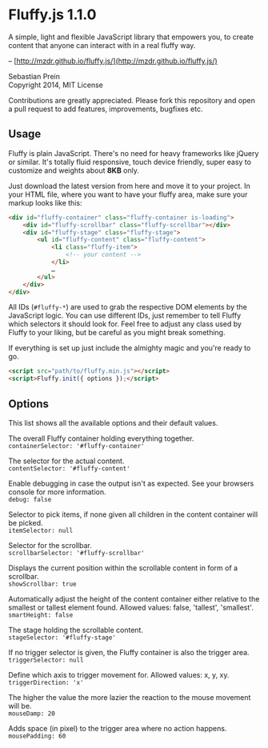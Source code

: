 # Fluffy.js 1.1.0

A simple, light and flexible JavaScript library that empowers you, to create content that anyone can interact with in a real fluffy way.

– [http://mzdr.github.io/fluffy.js/](http://mzdr.github.io/fluffy.js/)

Sebastian Prein  
Copyright 2014, MIT License

Contributions are greatly appreciated. Please fork this repository and open a pull request to add features, improvements, bugfixes etc.

## Usage

Fluffy is plain JavaScript. There's no need for heavy frameworks like jQuery or similar. It's totally fluid responsive, touch device friendly, super easy to customize and weights about **8KB** only.  

Just download the latest version from here and move it to your project. In your HTML file, where you want to have your fluffy area, make sure your markup looks like this:

```HTML
<div id="fluffy-container" class="fluffy-container is-loading">
    <div id="fluffy-scrollbar" class="fluffy-scrollbar"></div>
    <div id="fluffy-stage" class="fluffy-stage">
        <ul id="fluffy-content" class="fluffy-content">
            <li class="fluffy-item">
                <!-- your content -->
            </li>
            …
        </ul>
    </div>
</div>
```

All IDs (`#fluffy-*`) are used to grab the respective DOM elements by the JavaScript logic. You can use different IDs, just remember to tell Fluffy which selectors it should look for. Feel free to adjust any class used by Fluffy to your liking, but be careful as you might break something.  

If everything is set up just include the almighty magic and you're ready to go.

```HTML
<script src="path/to/fluffy.min.js"></script>
<script>Fluffy.init({ options });</script>
```

## Options

This list shows all the available options and their default values.  

The overall Fluffy container holding everything together.  
`containerSelector: '#fluffy-container'`

The selector for the actual content.  
`contentSelector: '#fluffy-content'`

Enable debugging in case the output isn't as expected. See your browsers console for more information.  
`debug: false`

Selector to pick items, if none given all children in the content container will be picked.  
`itemSelector: null`

Selector for the scrollbar.  
`scrollbarSelector: '#fluffy-scrollbar'`

Displays the current position within the scrollable content in form of a scrollbar.  
`showScrollbar: true`

Automatically adjust the height of the content container either relative to the smallest or tallest element found. Allowed values: false, 'tallest', 'smallest'.  
`smartHeight: false`

The stage holding the scrollable content.  
`stageSelector: '#fluffy-stage'`

If no trigger selector is given, the Fluffy container is also the trigger area.  
`triggerSelector: null`

Define which axis to trigger movement for. Allowed values: x, y, xy.  
`triggerDirection: 'x'`

The higher the value the more lazier the reaction to the mouse movement will be.  
`mouseDamp: 20`

Adds space (in pixel) to the trigger area where no action happens.  
`mousePadding: 60`
